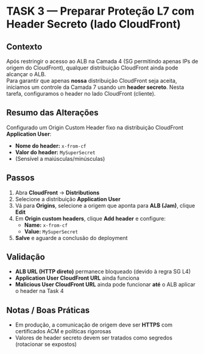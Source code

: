 # TASK 3 — Preparar Proteção L7 com Header Secreto (lado CloudFront)

## Contexto
Após restringir o acesso ao ALB na Camada 4 (SG permitindo apenas IPs de origem do CloudFront), qualquer distribuição CloudFront ainda pode alcançar o ALB.  
Para garantir que apenas **nossa** distribuição CloudFront seja aceita, iniciamos um controle da Camada 7 usando um **header secreto**. Nesta tarefa, configuramos o header no lado CloudFront (cliente).

## Resumo das Alterações
Configurado um Origin Custom Header fixo na distribuição CloudFront **Application User**:

- **Nome do header:** `x-from-cf`  
- **Valor do header:** `MySuperSecret`  
- (Sensível a maiúsculas/minúsculas)

## Passos
1. Abra **CloudFront** → **Distributions**
2. Selecione a distribuição **Application User**
3. Vá para **Origins**, selecione a origem que aponta para **ALB (Jam)**, clique **Edit**
4. Em **Origin custom headers**, clique **Add header** e configure:
   - **Name:** `x-from-cf`
   - **Value:** `MySuperSecret`
5. **Salve** e aguarde a conclusão do deployment

## Validação
- **ALB URL (HTTP direto)** permanece bloqueado (devido à regra SG L4)
- **Application User CloudFront URL** ainda funciona
- **Malicious User CloudFront URL** ainda pode funcionar **até** o ALB aplicar o header na Task 4

## Notas / Boas Práticas
- Em produção, a comunicação de origem deve ser **HTTPS** com certificados ACM e políticas rigorosas
- Valores de header secreto devem ser tratados como segredos (rotacionar se expostos)

